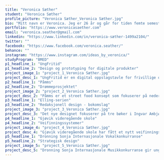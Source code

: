 ```yaml
---
title: "Veronica Sæther"
student: "Veronica Sæther"
profile_picture: "Veronica Sæther_Veronica Sæther.jpg"
bio: "Mitt navn er Veronica. Jeg er 26 år og går for tiden femte semester på bachelor i grafisk design på NTNU i Gjøvik. Fra tidligere er jeg utdannet Art Director fra Fagskolen Kristiania hvor jeg gikk fra praksis til frilanser innenfor idé og konsept-utvikling. Interessene mine er digitalt design, animasjon, interaksjonsdesign, typografi, profilering og merkevarebygging."
portfolio: "https://www.veronicasaether.com"
email: "veronica.seather@gmail.com"
linkedin: "https://www.linkedin.com/in/veronica-sæther-1499a2104/"
twitter: ""
facebook: "https://www.facebook.com/veronica.seather/"
behance: ""
instagram: "https://www.instagram.com/ideas_by_veronica/"
studyProgram: "BMED"
p1_headline_1: "UngFritid"
p1_headline_2: "Design og prototyping for digitale produkter"
project_image_1: "project_1_Veronica Sæther.jpg"
project_desc_1: "UngFritid er en digital oppslagstavle for frivillige organisasjoner som tilbyr fritidsaktiviteter for barn og unge opptil 26 år. Nettstedet har blitt redesignet med fokus på universell utforming for å skape en mer engasjerende og brukervennlig opplevelse. Dette innebærer en ny visuell profil med lekne farger, skrifttyper og ikoner som appellerer til målgruppen. Mikrointeraksjoner og en mer intuitiv navigasjon er blitt introdusert for å forbedre brukeropplevelsen, og nettstedet er nå tilgjengelig på både mobiltelefoner og PC. Utviklingen ble gjennomført i samarbeid med Ellen Rikke Teigen og Thor Magnus Vathe."
p2_headline_1: "Påmms"
p2_headline_2: "Drømmeprosjektet"
project_image_2: "project_2_Veronica Sæther.jpg"
project_desc_2: "Påmms er et street food konsept som fokuserer på nederlandske pommes frites med tilbehør. Målet er å gi norske kunder en autentisk smak av Nederland. Inspirert av et nederlandsk folkeeventyr om en gutt som elsker mat, har Påmms en moderne og kul visuell identitet som appellerer til folk som vil nyte maten både på farten og i en avslappet setting. Alt fra logo til menyer og klistremerker er utviklet i en gjennomgående visuell stil for å gi kundene en helhetlig opplevelse av konseptet."
p3_headline_1: "Elling-serien"
p3_headline_2: "Redaksjonell design - bokomslag"
project_image_3: "project_3_Veronica Sæther.jpg"
project_desc_3: "Det nye designet fokuserer på tre bøker i Ingvar Ambjørnsens Elling-serie: Fugledansen, Brødre i blodet og Elsk meg i morgen. Designet gir en dypere forståelse av hovedpersonen Ellings unike personlighet og utfordringene hans med å passe inn i samfunnet. Ved hjelp av visuelle omslag blir leserne tatt med på en reise gjennom Ellings indre og ytre konflikter, refleksjoner og dialoger, med viktige temaer som død og forelskelse."
p4_headline_1: "Gjøvik videregående skole"
p4_headline_2: "Veifinningssystemer"
project_image_4: "project_4_Veronica Sæther.jpg"
project_desc_4: "Gjøvik videregående skole har fått et nytt veifinningssystem som er inspirert av skogfylket Innlandet og bruker derfor materialer knyttet til industriproduksjon. Navigasjonen på skolen er betydelig forbedret med designelementer fra Innlandet fylkeskommune og skolens egne unike linjer og funksjoner. I tillegg skolen også fått et eget piktogramsett spesielt utviklet for bruk på skolen. Målet er å skape en følelse av tilhørighet og stolthet over regionens samtidig som det tilbyr et moderne og funksjonelt veifinningssystem. Utviklingen ble gjennomført i samarbeid med Ingrid Malene Steinsland. "
p5_headline_1: "Dronning Sonja Internasjonale Vokalkonkurranse"
p5_headline_2: "Strategisk design"
project_image_5: "project_5_Veronica Sæther.jpg"
project_desc_5: "Dronning Sonja Internasjonale Musikkonkurranse gir unge sangere fra hele verden en unik mulighet til å vise frem talentene sine og etablere seg i musikkbransjen. Konkurransen får en revitalisering med en ny visuell profil basert på stiftelsens budskap og verdier. Ved å visualisere budskapet «Voices of the World» uttrykker det hvordan en enkelt stemme kan skape noe stort og bygge broer på tvers av landegrenser. Logoens sirkler representerer foreningen av stemmer, med variasjoner og toneleier. De visualiserer også vibrasjonene i stemmebåndene og lydbølgene. Logoen er allsidig og dynamisk, og kan brukes i ulike farger. Animasjon kan forsterke konseptet ved å vise vibrasjonene i linjene som representerer stemmene. Utviklingen ble gjennomført i samarbeid med Ingrid Malene Steinsland. "
---
```


